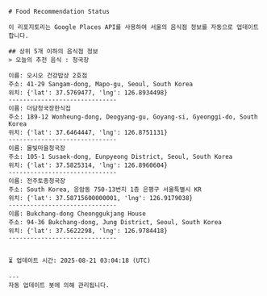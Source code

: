 
    # Food Recommendation Status

    이 리포지토리는 Google Places API를 사용하여 서울의 음식점 정보를 자동으로 업데이트합니다.

    ## 상위 5개 이하의 음식점 정보
    > 오늘의 추천 음식 : 청국장

	이름: 오시오 건강밥상 2호점
	주소: 41-29 Sangam-dong, Mapo-gu, Seoul, South Korea
	위치: {'lat': 37.5769477, 'lng': 126.8934498}
	------------------------------
	이름: 더담청국장한식집
	주소: 189-12 Wonheung-dong, Deogyang-gu, Goyang-si, Gyeonggi-do, South Korea
	위치: {'lat': 37.6464447, 'lng': 126.8751131}
	------------------------------
	이름: 물빛마을청국장
	주소: 105-1 Susaek-dong, Eunpyeong District, Seoul, South Korea
	위치: {'lat': 37.5825314, 'lng': 126.8960604}
	------------------------------
	이름: 전주토종청국장
	주소: South Korea, 응암동 750-13번지 1층 은평구 서울특별시 KR
	위치: {'lat': 37.58715600000001, 'lng': 126.9179038}
	------------------------------
	이름: Bukchang-dong Cheonggukjang House
	주소: 94-36 Bukchang-dong, Jung District, Seoul, South Korea
	위치: {'lat': 37.5622298, 'lng': 126.9784418}
	------------------------------


    ⏳ 업데이트 시간: 2025-08-21 03:04:18 (UTC)

    ---
    자동 업데이트 봇에 의해 관리됩니다.
    